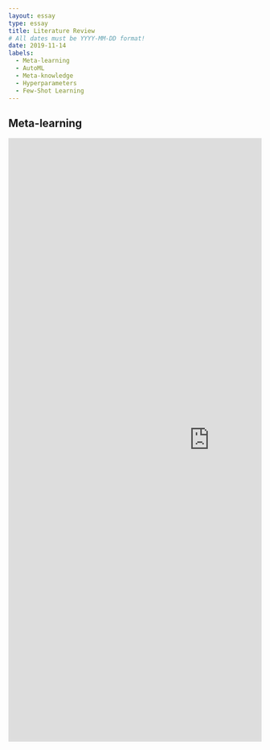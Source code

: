 ```yaml
---
layout: essay
type: essay
title: Literature Review
# All dates must be YYYY-MM-DD format!
date: 2019-11-14
labels:
  - Meta-learning
  - AutoML
  - Meta-knowledge
  - Hyperparameters
  - Few-Shot Learning
---
```


## **Meta-learning**
<div style="margin-top: 10px; " class="ui center aligned grid">
    <div class="middle aligned column">
        <embed src="https://Li-JJ.github.io/images/lit_review.pdf" width="800px" height="1200" />
    </div>
</div>

